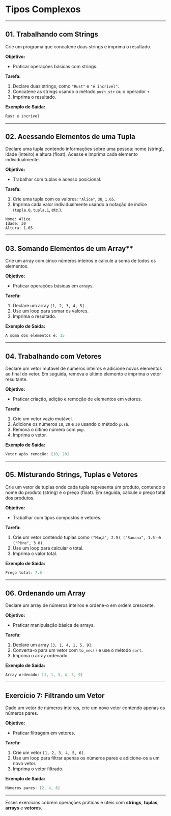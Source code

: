 # Tipos Complexos

---

## **01. Trabalhando com Strings**  

Crie um programa que concatene duas strings e imprima o resultado.  

**Objetivo:**  

- Praticar operações básicas com strings.  

**Tarefa:**  

1. Declare duas strings, como `"Rust"` e `"é incrível"`.  
2. Concatene as strings usando o método `push_str` ou o operador `+`.  
3. Imprima o resultado.  

**Exemplo de Saída:**  

```Powershell
Rust é incrível
```

---

## **02. Acessando Elementos de uma Tupla**  

Declare uma tupla contendo informações sobre uma pessoa: nome (string), idade (inteiro) e altura (float). Acesse e imprima cada elemento individualmente.  

**Objetivo:**  

- Trabalhar com tuplas e acesso posicional.  

**Tarefa:**  

1. Crie uma tupla com os valores: `"Alice"`, `30`, `1.65`.  
2. Imprima cada valor individualmente usando a notação de índice (`tupla.0`, `tupla.1`, etc.).  

```Poweshell
Nome: Alice  
Idade: 30  
Altura: 1.65
```

---

## 03. Somando Elementos de um Array**  

Crie um array com cinco números inteiros e calcule a soma de todos os elementos.  

**Objetivo:**  

- Praticar operações básicas em arrays.  

**Tarefa:**  

1. Declare um array `[1, 2, 3, 4, 5]`.  
2. Use um loop para somar os valores.  
3. Imprima o resultado.  

**Exemplo de Saída:**  

```Powershell
A soma dos elementos é: 15
```

---

## **04. Trabalhando com Vetores**  

Declare um vetor mutável de números inteiros e adicione novos elementos ao final do vetor. Em seguida, remova o último elemento e imprima o vetor resultante.  

**Objetivo:**  

- Praticar criação, adição e remoção de elementos em vetores.  

**Tarefa:**  

1. Crie um vetor vazio mutável.  
2. Adicione os números `10`, `20` e `30` usando o método `push`.  
3. Remova o último número com `pop`.  
4. Imprima o vetor.  

**Exemplo de Saída:**  

```Powershell
Vetor após remoção: [10, 20]
```

---

## **05. Misturando Strings, Tuplas e Vetores**

Crie um vetor de tuplas onde cada tupla representa um produto, contendo o nome do produto (string) e o preço (float). Em seguida, calcule o preço total dos produtos.  

**Objetivo:**

- Trabalhar com tipos compostos e vetores.  

**Tarefa:**  

1. Crie um vetor contendo tuplas como `("Maçã", 2.5)`, `("Banana", 1.5)` e `("Pêra", 3.0)`.  
2. Use um loop para calcular o total.  
3. Imprima o valor total.  

**Exemplo de Saída:**  

```powershell
Preço total: 7.0
```

---

## **06. Ordenando um Array**  

Declare um array de números inteiros e ordene-o em ordem crescente.  

**Objetivo:**  

- Praticar manipulação básica de arrays.  

**Tarefa:**  

1. Declare um array `[3, 1, 4, 1, 5, 9]`.  
2. Converta-o para um vetor com `to_vec()` e use o método `sort`.  
3. Imprima o array ordenado.  

**Exemplo de Saída:**  

```powershell
Array ordenado: [1, 1, 3, 4, 5, 9]
```

---

## **Exercício 7: Filtrando um Vetor**  

Dado um vetor de números inteiros, crie um novo vetor contendo apenas os números pares.  

**Objetivo:**  

- Praticar filtragem em vetores.  

**Tarefa:**  

1. Crie um vetor `[1, 2, 3, 4, 5, 6]`.  
2. Use um loop para filtrar apenas os números pares e adicione-os a um novo vetor.  
3. Imprima o vetor filtrado.  

**Exemplo de Saída:**  

```powershell
Números pares: [2, 4, 6]
```

---

Esses exercícios cobrem operações práticas e úteis com **strings**, **tuplas**, **arrays** e **vetores**.
